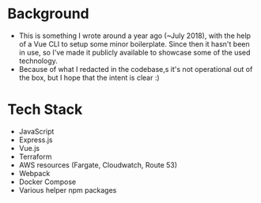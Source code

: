 # Background
- This is something I wrote around a year ago (~July 2018), with the help of a
Vue CLI to setup some minor boilerplate. Since then it hasn't been in use, 
so I've made it publicly available to showcase some of the used technology.
- Because of what I redacted in the codebase,s it's not operational out of the box,
but I hope that the intent is clear :)

# Tech Stack
- JavaScript
- Express.js
- Vue.js
- Terraform
- AWS resources (Fargate, Cloudwatch, Route 53)
- Webpack
- Docker Compose
- Various helper npm packages
